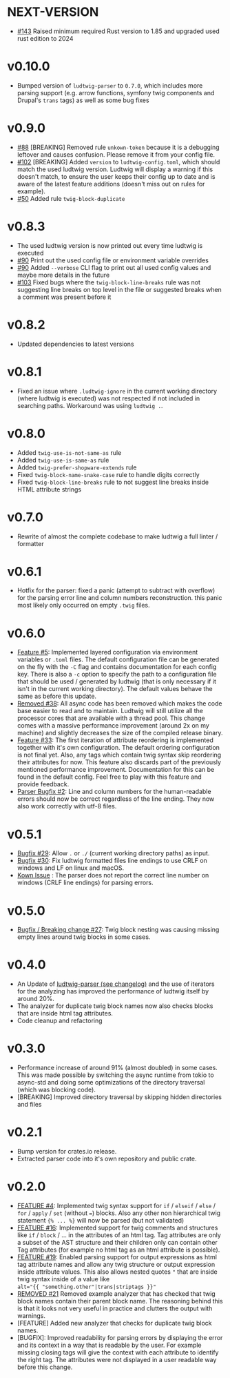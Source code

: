 # NEXT-VERSION

- [#143](https://github.com/MalteJanz/ludtwig/issues/143) Raised minimum required Rust version to 1.85 and upgraded used
  rust edition to 2024

# v0.10.0

- Bumped version of `ludtwig-parser` to `0.7.0`, which includes more parsing support (e.g. arrow functions, symfony
  twig components and Drupal's `trans` tags) as well as some bug fixes

# v0.9.0

- [#88](https://github.com/MalteJanz/ludtwig/issues/88) [BREAKING] Removed rule `unkown-token` because it is a debugging
  leftover and causes confusion. Please remove it from your config file.
- [#102](https://github.com/MalteJanz/ludtwig/issues/102) [BREAKING] Added `version` to `ludtwig-config.toml`, which
  should match the used ludtwig version. Ludtwig will display a warning if this doesn't match, to ensure the user keeps
  their config up to date and is aware of the latest feature additions (doesn't miss out on rules for example).
- [#50](https://github.com/MalteJanz/ludtwig/pull/50) Added rule `twig-block-duplicate`

# v0.8.3

- The used ludtwig version is now printed out every time ludtwig is executed
- [#90](https://github.com/MalteJanz/ludtwig/issues/90) Print out the used config file or environment variable overrides
- [#90](https://github.com/MalteJanz/ludtwig/issues/90) Added `--verbose` CLI flag to print out all used config values
  and maybe more details in the future
- [#103](https://github.com/MalteJanz/ludtwig/issues/103) Fixed bugs where the `twig-block-line-breaks` rule was not
  suggesting line breaks on top level in the file or suggested breaks when a comment was present before it

# v0.8.2

- Updated dependencies to latest versions

# v0.8.1

- Fixed an issue where `.ludtwig-ignore` in the current working directory (where ludtwig is executed) was not respected
  if not included in searching paths. Workaround was using `ludtwig .`.

# v0.8.0

- Added `twig-use-is-not-same-as` rule
- Added `twig-use-is-same-as` rule
- Added `twig-prefer-shopware-extends` rule
- Fixed `twig-block-name-snake-case` rule to handle digits correctly
- Fixed `twig-block-line-breaks` rule to not suggest line breaks inside HTML attribute strings

# v0.7.0

- Rewrite of almost the complete codebase to make ludtwig a full linter / formatter

# v0.6.1

- Hotfix for the parser:
  fixed a panic (attempt to subtract with overflow) for the parsing error line and column numbers reconstruction.
  this panic most likely only occurred on empty `.twig` files.

# v0.6.0

- [Feature #5](https://github.com/MalteJanz/ludtwig/issues/5):
  Implemented layered configuration via environment variables or `.toml` files.
  The default configuration file can be generated on the fly with the `-C` flag and
  contains documentation for each config key. There is also a `-c` option to specify the path
  to a configuration file that should be used / generated by ludtwig
  (that is only necessary if it isn't in the current working directory).
  The default values behave the same as before this update.
- [Removed #38](https://github.com/MalteJanz/ludtwig/issues/38):
  All async code has been removed which makes the code base easier to read and to maintain.
  Ludtwig will still utilize all the processor cores that are available with a thread pool.
  This change comes with a massive performance improvement (around 2x on my machine) and slightly
  decreases the size of the compiled release binary.
- [Feature #33](https://github.com/MalteJanz/ludtwig/issues/33):
  The first iteration of attribute reordering is implemented together with it's own configuration.
  The default ordering configuration is not final yet.
  Also, any tags which contain twig syntax skip reordering their attributes for now.
  This feature also discards part of the previously mentioned performance improvement.
  Documentation for this can be found in the default config.
  Feel free to play with this feature and provide feedback.
- [Parser Bugfix #2](https://github.com/MalteJanz/ludtwig-parser/issues/2):
  Line and column numbers for the human-readable errors should now be correct regardless of the line ending.
  They now also work correctly with utf-8 files.

# v0.5.1

- [Bugfix #29](https://github.com/MalteJanz/ludtwig/issues/29):
  Allow `.` or `./` (current working directory paths) as input.
- [Bugfix #30](https://github.com/MalteJanz/ludtwig/issues/30):
  Fix ludtwig formatted files line endings to use CRLF on windows and LF on linux and macOS.
- [Kown Issue](https://github.com/MalteJanz/ludtwig-parser/issues/2) :
  The parser does not report the correct line number on windows (CRLF line endings) for parsing errors.

# v0.5.0

- [Bugfix / Breaking change #27](https://github.com/MalteJanz/ludtwig/issues/27):
  Twig block nesting was causing missing empty lines around twig blocks in some cases.

# v0.4.0

- An Update of [ludtwig-parser (see changelog)](https://github.com/MalteJanz/ludtwig-parser/releases/tag/v0.3.0)
  and the use of iterators for the analyzing has improved the performance of ludtwig itself by around 20%.
- The analyzer for duplicate twig block names now also checks blocks that are inside html tag attributes.
- Code cleanup and refactoring

# v0.3.0

- Performance increase of around 91% (almost doubled) in some cases.
  This was made possible by switching the async runtime from tokio to async-std and doing
  some optimizations of the directory traversal (which was blocking code).
- \[BREAKING\] Improved directory traversal by skipping hidden directories and files

# v0.2.1

- Bump version for crates.io release.
- Extracted parser code into it's own repository and public crate.

# v0.2.0

- [FEATURE #4](https://github.com/MalteJanz/ludtwig/issues/4):
  Implemented twig syntax support for `if` / `elseif` / `else` / `for` / `apply` / `set` (without `=`) blocks.
  Also any other non hierarchical twig statement `{% ... %}` will now be parsed (but not validated)
- [FEATURE #16](https://github.com/MalteJanz/ludtwig/issues/16):
  Implemented support for twig comments and structures like `if` / `block` / ... in the attributes of an html tag.
  Tag attributes are only a subset of the AST structure and their children only can contain other Tag attributes (for
  example no html tag as an html attribute is possible).
- [FEATURE #19](https://github.com/MalteJanz/ludtwig/issues/19):
  Enabled parsing support for output expressions as html tag attribute names and allow any twig structure or output
  expression inside attribute values.
  This also allows nested quotes `"` that are inside twig syntax inside of a value like  
  `alt="{{ "something.other"|trans|striptags }}"`
- [REMOVED #21](https://github.com/MalteJanz/ludtwig/issues/21)
  Removed example analyzer that has checked that twig block names contain their parent block name.
  The reasoning behind this is that it looks not very useful in practice and clutters the output with warnings.
- [FEATURE]
  Added new analyzer that checks for duplicate twig block names.
- \[BUGFIX\]:
  Improved readability for parsing errors by displaying the error and its context in a way that is readable by the user.
  For example missing closing tags will give the context with each attribute to identify the right tag.
  The attributes were not displayed in a user readable way before this change.
  